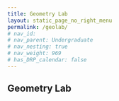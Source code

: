 ```yaml
---
title: Geometry Lab
layout: static_page_no_right_menu
permalink: /geolab/
# nav_id: 
# nav_parent: Undergraduate
# nav_nesting: true
# nav_weight: 969
# has_DRP_calendar: false
---
```


<h2 class="mb-3">Geometry Lab</h2>

